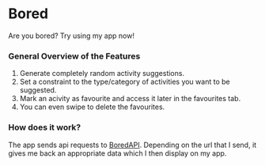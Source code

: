 # Bored
Are you bored? Try using my app now!

### General Overview of the Features
1. Generate completely random activity suggestions.
2. Set a constraint to the type/category of activities you want to be suggested.
3. Mark an acivity as favourite and access it later in the favourites tab.
4. You can even swipe to delete the favourites.


### How does it work?

The app sends api requests to [BoredAPI](www.boredapi.com).
Depending on the url that I send, it gives me back an appropriate data which I then display on my app.